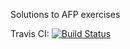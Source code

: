 Solutions to AFP exercises

Travis CI: [![Build Status](https://travis-ci.org/ma489/afp.svg?branch=master)](https://travis-ci.org/ma489/afp)
